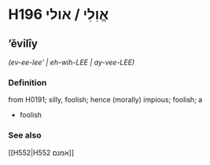 # H196 אֱוִלִי / אולי

## ʼĕvilîy

_(ev-ee-lee' | eh-wih-LEE | ay-vee-LEE)_

### Definition

from H0191; silly, foolish; hence (morally) impious; foolish; a

- foolish

### See also

[[H552|H552 אמנם]]
